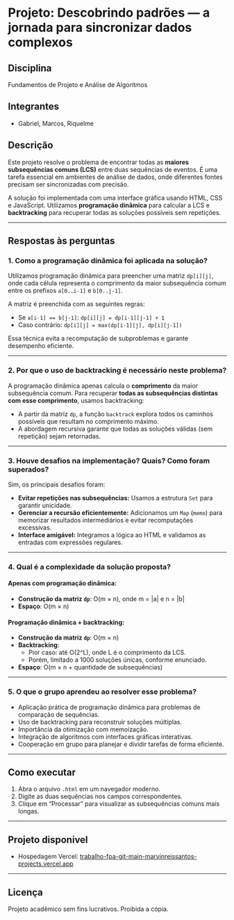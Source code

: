 # Projeto: Descobrindo padrões — a jornada para sincronizar dados complexos

## Disciplina
Fundamentos de Projeto e Análise de Algoritmos

## Integrantes
- Gabriel, Marcos, Riquelme

## Descrição
Este projeto resolve o problema de encontrar todas as **maiores subsequências comuns (LCS)** entre duas sequências de eventos. É uma tarefa essencial em ambientes de análise de dados, onde diferentes fontes precisam ser sincronizadas com precisão.

A solução foi implementada com uma interface gráfica usando HTML, CSS e JavaScript. Utilizamos **programação dinâmica** para calcular a LCS e **backtracking** para recuperar todas as soluções possíveis sem repetições.

---

## Respostas às perguntas

### 1. Como a programação dinâmica foi aplicada na solução?
Utilizamos programação dinâmica para preencher uma matriz `dp[i][j]`, onde cada célula representa o comprimento da maior subsequência comum entre os prefixos `a[0..i-1]` e `b[0..j-1]`.

A matriz é preenchida com as seguintes regras:
- Se `a[i-1] == b[j-1]`: `dp[i][j] = dp[i-1][j-1] + 1`
- Caso contrário: `dp[i][j] = max(dp[i-1][j], dp[i][j-1])`

Essa técnica evita a recomputação de subproblemas e garante desempenho eficiente.

---

### 2. Por que o uso de backtracking é necessário neste problema?
A programação dinâmica apenas calcula o **comprimento** da maior subsequência comum. Para recuperar **todas as subsequências distintas com esse comprimento**, usamos backtracking:

- A partir da matriz `dp`, a função `backtrack` explora todos os caminhos possíveis que resultam no comprimento máximo.
- A abordagem recursiva garante que todas as soluções válidas (sem repetição) sejam retornadas.

---

### 3. Houve desafios na implementação? Quais? Como foram superados?
Sim, os principais desafios foram:

- **Evitar repetições nas subsequências:** Usamos a estrutura `Set` para garantir unicidade.
- **Gerenciar a recursão eficientemente:** Adicionamos um `Map` (`memo`) para memorizar resultados intermediários e evitar recomputações excessivas.
- **Interface amigável:** Integramos a lógica ao HTML e validamos as entradas com expressões regulares.

---

### 4. Qual é a complexidade da solução proposta?

#### Apenas com programação dinâmica:
- **Construção da matriz `dp`**: O(m × n), onde m = |a| e n = |b|
- **Espaço**: O(m × n)

#### Programação dinâmica + backtracking:
- **Construção da matriz `dp`**: O(m × n)
- **Backtracking**:
  - Pior caso: até O(2^L), onde L é o comprimento da LCS.
  - Porém, limitado a 1000 soluções únicas, conforme enunciado.
- **Espaço**: O(m × n + quantidade de subsequências)

---

### 5. O que o grupo aprendeu ao resolver esse problema?

- Aplicação prática de programação dinâmica para problemas de comparação de sequências.
- Uso de backtracking para reconstruir soluções múltiplas.
- Importância da otimização com memoização.
- Integração de algoritmos com interfaces gráficas interativas.
- Cooperação em grupo para planejar e dividir tarefas de forma eficiente.

---

## Como executar

1. Abra o arquivo `.html` em um navegador moderno.
2. Digite as duas sequências nos campos correspondentes.
3. Clique em “Processar” para visualizar as subsequências comuns mais longas.


---

## Projeto disponivel

*  Hospedagem Vercel: [trabalho-fpa-git-main-marvinreissantos-projects.vercel.app](https://trabalho-fpa-git-main-marvinreissantos-projects.vercel.app/)

---

## Licença
Projeto acadêmico sem fins lucrativos. Proibida a cópia.

